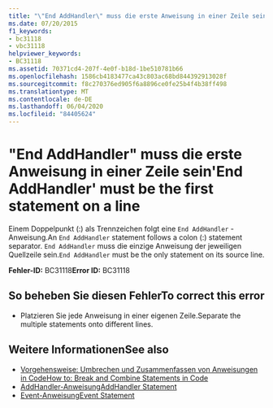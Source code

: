 ```yaml
---
title: "\"End AddHandler\" muss die erste Anweisung in einer Zeile sein"
ms.date: 07/20/2015
f1_keywords:
- bc31118
- vbc31118
helpviewer_keywords:
- BC31118
ms.assetid: 70371cd4-207f-4e0f-b18d-1be510781b66
ms.openlocfilehash: 1586cb4183477ca43c803ac68bd844392913028f
ms.sourcegitcommit: f8c270376ed905f6a8896ce0fe25b4f4b38ff498
ms.translationtype: MT
ms.contentlocale: de-DE
ms.lasthandoff: 06/04/2020
ms.locfileid: "84405624"
---
```

# <a name="end-addhandler-must-be-the-first-statement-on-a-line"></a><span data-ttu-id="03b06-102">"End AddHandler" muss die erste Anweisung in einer Zeile sein</span><span class="sxs-lookup"><span data-stu-id="03b06-102">'End AddHandler' must be the first statement on a line</span></span>
<span data-ttu-id="03b06-103">Einem Doppelpunkt (:) als Trennzeichen folgt eine `End AddHandler` -Anweisung.</span><span class="sxs-lookup"><span data-stu-id="03b06-103">An `End AddHandler` statement follows a colon (:) statement separator.</span></span> <span data-ttu-id="03b06-104">`End AddHandler` muss die einzige Anweisung der jeweiligen Quellzeile sein.</span><span class="sxs-lookup"><span data-stu-id="03b06-104">`End AddHandler` must be the only statement on its source line.</span></span>  
  
 <span data-ttu-id="03b06-105">**Fehler-ID:** BC31118</span><span class="sxs-lookup"><span data-stu-id="03b06-105">**Error ID:** BC31118</span></span>  
  
## <a name="to-correct-this-error"></a><span data-ttu-id="03b06-106">So beheben Sie diesen Fehler</span><span class="sxs-lookup"><span data-stu-id="03b06-106">To correct this error</span></span>  
  
- <span data-ttu-id="03b06-107">Platzieren Sie jede Anweisung in einer eigenen Zeile.</span><span class="sxs-lookup"><span data-stu-id="03b06-107">Separate the multiple statements onto different lines.</span></span>  
  
## <a name="see-also"></a><span data-ttu-id="03b06-108">Weitere Informationen</span><span class="sxs-lookup"><span data-stu-id="03b06-108">See also</span></span>

- [<span data-ttu-id="03b06-109">Vorgehensweise: Umbrechen und Zusammenfassen von Anweisungen in Code</span><span class="sxs-lookup"><span data-stu-id="03b06-109">How to: Break and Combine Statements in Code</span></span>](../programming-guide/program-structure/how-to-break-and-combine-statements-in-code.md)
- [<span data-ttu-id="03b06-110">AddHandler-Anweisung</span><span class="sxs-lookup"><span data-stu-id="03b06-110">AddHandler Statement</span></span>](../language-reference/statements/addhandler-statement.md)
- [<span data-ttu-id="03b06-111">Event-Anweisung</span><span class="sxs-lookup"><span data-stu-id="03b06-111">Event Statement</span></span>](../language-reference/statements/event-statement.md)
